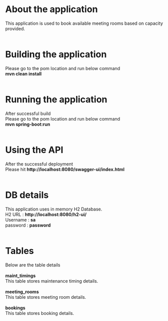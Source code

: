 # About the application
This application is used to book available meeting rooms based on capacity provided.
<br/>
<br/>
# Building the application
Please go to the pom location and run below command
<br/>
<b> mvn clean install </b>
<br/>
<br/>
# Running the application
After successful build
<br/>
Please go to the pom location and run below command
<br/>
<b> mvn spring-boot:run </b>
<br/>
<br/>
# Using the API
After the successful deployment
<br/>
Please hit <a><b>http://localhost:8080/swagger-ui/index.html</b></a>
<br/>
<br/>

# DB details
This application uses in memory H2 Database.
<br/>
H2 URL : <a><b>http://localhost:8080/h2-ui/</b></a>
<br/>
Username : <b>sa</b>
<br/>
password : <b>password</b>
<br/>
<br/>
# Tables
Below are the table details
<br/>
<br/>
<b> maint_timings </b>
<br/>
This table stores maintenance timing details.
<br/>
<br/>
<b> meeting_rooms </b>
<br/>
This table stores meeting room details.
<br/>
<br/>
<b> bookings </b>
<br/>
This table stores booking details.
<br/>
<br/>


